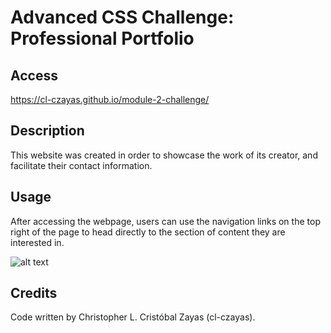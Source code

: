 # Advanced CSS Challenge: Professional Portfolio

## Access

https://cl-czayas.github.io/module-2-challenge/

## Description

This website was created in order to showcase the work of its creator, and facilitate their contact information.

## Usage

After accessing the webpage, users can use the navigation links on the top right of the page to head directly to the section of content they are interested in.

![alt text](assets/images/--)

## Credits

Code written by Christopher L. Cristóbal Zayas (cl-czayas).